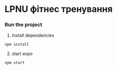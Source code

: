 # LPNU фітнес тренування

### Run the project

1. Install dependencies
``` 
npm install
```

2. start expo
```
npm start
```